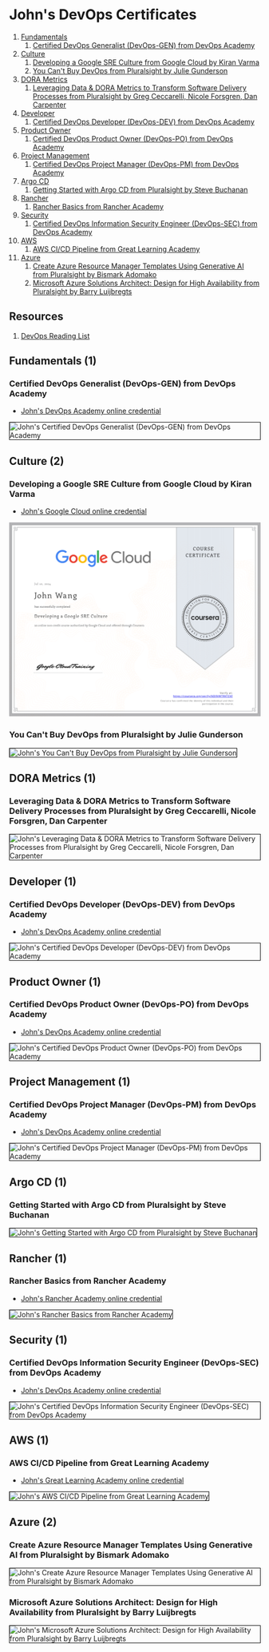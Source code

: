 # John's DevOps Certificates
1. [Fundamentals](#fundamentals-1)
    1. [Certified DevOps Generalist (DevOps-GEN) from DevOps Academy](#certified-devops-generalist-devops-gen-from-devops-academy)
1. [Culture](#culture-2)
    1. [Developing a Google SRE Culture from Google Cloud by Kiran Varma](#developing-a-google-sre-culture-from-google-cloud-by-kiran-varma)
    1. [You Can't Buy DevOps from Pluralsight by Julie Gunderson](#you-cant-buy-devops-from-pluralsight-by-julie-gunderson)
1. [DORA Metrics](#dora-metrics-1)
    1. [Leveraging Data & DORA Metrics to Transform Software Delivery Processes from Pluralsight by Greg Ceccarelli, Nicole Forsgren, Dan Carpenter](#leveraging-data-dora-metrics-to-transform-software-delivery-processes-from-pluralsight-by-greg-ceccarelli-nicole-forsgren-dan-carpenter)
1. [Developer](#developer-1)
    1. [Certified DevOps Developer (DevOps-DEV) from DevOps Academy](#certified-devops-developer-devops-dev-from-devops-academy)
1. [Product Owner](#product-owner-1)
    1. [Certified DevOps Product Owner (DevOps-PO) from DevOps Academy](#certified-devops-product-owner-devops-po-from-devops-academy)
1. [Project Management](#project-management-1)
    1. [Certified DevOps Project Manager (DevOps-PM) from DevOps Academy](#certified-devops-project-manager-devops-pm-from-devops-academy)
1. [Argo CD](#argo-cd-1)
    1. [Getting Started with Argo CD from Pluralsight by Steve Buchanan](#getting-started-with-argo-cd-from-pluralsight-by-steve-buchanan)
1. [Rancher](#rancher-1)
    1. [Rancher Basics from Rancher Academy](#rancher-basics-from-rancher-academy)
1. [Security](#security-1)
    1. [Certified DevOps Information Security Engineer (DevOps-SEC) from DevOps Academy](#certified-devops-information-security-engineer-devops-sec-from-devops-academy)
1. [AWS](#aws-1)
    1. [AWS CI/CD Pipeline from Great Learning Academy](#aws-cicd-pipeline-from-great-learning-academy)
1. [Azure](#azure-2)
    1. [Create Azure Resource Manager Templates Using Generative AI from Pluralsight by Bismark Adomako](#create-azure-resource-manager-templates-using-generative-ai-from-pluralsight-by-bismark-adomako)
    1. [Microsoft Azure Solutions Architect: Design for High Availability from Pluralsight by Barry Luijbregts](#microsoft-azure-solutions-architect-design-for-high-availability-from-pluralsight-by-barry-luijbregts)
## Resources

1. [DevOps Reading List](../../links/devops/)
## Fundamentals (1)
### Certified DevOps Generalist (DevOps-GEN) from DevOps Academy
* [John's DevOps Academy online credential](https://www.devops-certification.org/badges/64340326384175)

<img src="../cert_devops_intro_devops-cert-org_devops-gen_2023-09-30_64340326384175.png" alt="John's Certified DevOps Generalist (DevOps-GEN) from DevOps Academy" style="border:1px solid #000000" />

## Culture (2)
### Developing a Google SRE Culture from Google Cloud by Kiran Varma
* [John's Google Cloud online credential](https://coursera.org/verify/ND9VWTRXTZXF)

![John's Developing a Google SRE Culture from Google Cloud by Kiran Varma](cert_sre_developing-a-google-sre-culture_google_cert-ND9VWTRXTZXF_2024-07-10.png)

### You Can't Buy DevOps from Pluralsight by Julie Gunderson

<img src="../cert_devops_culture_you-cant-buy-devops_pluralsight_julie-gunderson_cert-5f4e9bca-978b-4574-b890-54b1a92a821d_2024-07-08.png" alt="John's You Can't Buy DevOps from Pluralsight by Julie Gunderson" style="border:1px solid #000000" />

## DORA Metrics (1)
### Leveraging Data & DORA Metrics to Transform Software Delivery Processes from Pluralsight by Greg Ceccarelli, Nicole Forsgren, Dan Carpenter

<img src="../cert_devops_dora-metrics_leveraging-data-and-dora-metrics-to-transform-software-delivery-processes_pluralsight_greg-ceccarelli-nicole-forsgren-dan-carpenter_2024-08-26.png" alt="John's Leveraging Data & DORA Metrics to Transform Software Delivery Processes from Pluralsight by Greg Ceccarelli, Nicole Forsgren, Dan Carpenter" style="border:1px solid #000000" />

## Developer (1)
### Certified DevOps Developer (DevOps-DEV) from DevOps Academy
* [John's DevOps Academy online credential](https://www.devops-certification.org/badges/79762822092976)

<img src="../cert_devops_dev_devops-cert-org_devops-dev_2023-09-30_79762822092976.png" alt="John's Certified DevOps Developer (DevOps-DEV) from DevOps Academy" style="border:1px solid #000000" />

## Product Owner (1)
### Certified DevOps Product Owner (DevOps-PO) from DevOps Academy
* [John's DevOps Academy online credential](https://www.devops-certification.org/badges/36722377107944)

<img src="../cert_devops_po_devops-cert-org_devops-po_2023-10-01_36722377107944.png" alt="John's Certified DevOps Product Owner (DevOps-PO) from DevOps Academy" style="border:1px solid #000000" />

## Project Management (1)
### Certified DevOps Project Manager (DevOps-PM) from DevOps Academy
* [John's DevOps Academy online credential](https://www.devops-certification.org/badges/82770791998598)

<img src="../cert_devops_pm_devops-cert-org_devops-project-manager_2023-11-01_cert-82770791998598.png" alt="John's Certified DevOps Project Manager (DevOps-PM) from DevOps Academy" style="border:1px solid #000000" />

## Argo CD (1)
### Getting Started with Argo CD from Pluralsight by Steve Buchanan

<img src="../cert_kubernetes_argocd_getting-started-with-argocd_pluralsight_steve-buchanan_2025-02-10.png" alt="John's Getting Started with Argo CD from Pluralsight by Steve Buchanan" style="border:1px solid #000000" />

## Rancher (1)
### Rancher Basics from Rancher Academy
* [John's Rancher Academy online credential](https://www.rancher.academy/certificates/momrsaa5tq)

<img src="../cert_kubernetes_rancher_rancher-basics_rancher-academy_2025-01-27.png" alt="John's Rancher Basics from Rancher Academy" style="border:1px solid #000000" />

## Security (1)
### Certified DevOps Information Security Engineer (DevOps-SEC) from DevOps Academy
* [John's DevOps Academy online credential](https://www.devops-certification.org/badges/22465533642098)

<img src="../cert_devops_infosec_devops-cert-org_devops-sec_2023-11-11_cert-22465533642098.png" alt="John's Certified DevOps Information Security Engineer (DevOps-SEC) from DevOps Academy" style="border:1px solid #000000" />

## AWS (1)
### AWS CI/CD Pipeline from Great Learning Academy
* [John's Great Learning Academy online credential](/www.mygreatlearning.com/certificate/ZGRSHOKG)

<img src="../cert_aws_aws-ci-cd-pipeline_greatlearning_cert-ZGRSHOKG_2024-04-07.jpg" alt="John's AWS CI/CD Pipeline from Great Learning Academy" style="border:1px solid #000000" />

## Azure (2)
### Create Azure Resource Manager Templates Using Generative AI from Pluralsight by Bismark Adomako

<img src="../cert_devops_azure_create-azure-resource-templates-generative-ai_pluralsight_bismark-adomako_2024-09-28.png" alt="John's Create Azure Resource Manager Templates Using Generative AI from Pluralsight by Bismark Adomako" style="border:1px solid #000000" />

### Microsoft Azure Solutions Architect: Design for High Availability from Pluralsight by Barry Luijbregts

<img src="../cert_devops_azure_microsoft-azure-solutions-architect-design-for-high-availability_pluralsight_barry-luijbregts_2024-06-22.png" alt="John's Microsoft Azure Solutions Architect: Design for High Availability from Pluralsight by Barry Luijbregts" style="border:1px solid #000000" />


